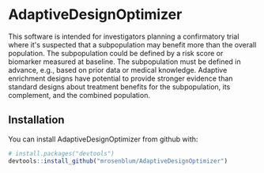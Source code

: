 # AdaptiveDesignOptimizer

This software is intended for investigators planning a confirmatory trial where it's suspected that a subpopulation may benefit more than the overall population.
The subpopulation could be defined by a risk score or biomarker measured at baseline. 
The subpopulation must be defined in advance, e.g., based on prior data or medical knowledge. 
Adaptive enrichment designs have potential to provide stronger evidence than standard designs about treatment benefits for the subpopulation, its complement, and the combined population.

## Installation

You can install AdaptiveDesignOptimizer from github with:

``` r
# install.packages("devtools")
devtools::install_github("mrosenblum/AdaptiveDesignOptimizer")
```
